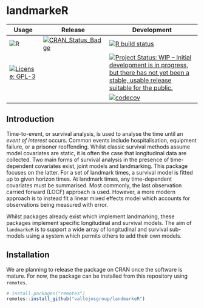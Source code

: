 # landmarkeR

<!-- badges: start -->

| Usage                                                                                                                                                | Release                                                                                                                         | Development                                                                                                                                                                                                                     |
|------------------------------------------------------------------------------------------------------------------------------------------------------|---------------------------------------------------------------------------------------------------------------------------------|---------------------------------------------------------------------------------------------------------------------------------------------------------------------------------------------------------------------------------|
| ![R](https://img.shields.io/badge/r-%23276DC3.svg?style=for-the-badge&logo=r&logoColor=white)                                                        | [![CRAN_Status_Badge](https://www.r-pkg.org/badges/version/landmarkeR)](https://cran.r-project.org/package=landmarkeR)          | [![R build status](https://github.com/VallejosGroup/landmarking/actions/workflows/R-CMD-check.yaml/badge.svg?branch=main)](https://github.com/VallejosGroup/landmarking/actions/workflows/R-CMD-check.yaml)                    |
| [![License: GPL-3](https://img.shields.io/badge/License-GPL3-green.svg)](https://opensource.org/license/gpl-3-0)                                     |                                                                                                                                 | [![Project Status: WIP – Initial development is in progress, but there has not yet been a stable, usable release suitable for the public.](https://www.repostatus.org/badges/latest/wip.svg)](https://www.repostatus.org/#wip) |
|                                                                                                                                                      |                                                                                                                                 | [![codecov](https://codecov.io/gh/VallejosGroup/landmarking/graph/badge.svg?token=YUQ6PINJSO)](https://codecov.io/gh/VallejosGroup/landmarking)                                         |

<!-- badges: end -->

## Introduction

Time-to-event, or survival analysis, is used to analyse the time until an _event of interest_ occurs. Common events include hospitalisation, equipment failure, or a prisoner reoffending. Whilst classic survival methods assume model covariates are static, it is often the case that longitudinal data are collected. Two main forms of survival analysis in the presence of time-dependent covariates exist, joint models and landmarking. This package focuses on the latter. For a set of landmark times, a survival model is fitted up to given horizon times. At landmark times, any time-dependent covariates must be summarised. Most commonly, the last observation carried forward (LOCF) approach is used. However, a more modern approach is to instead fit a linear mixed effects model which accounts for observations being measured with error. 

Whilst packages already exist which implement landmarking, these packages implement specific longitudinal and survival models. The aim of `landmarkeR` is to support a wide array of longitudinal and survival sub-models using a system which permits others to add their own models. 


## Installation

We are planning to release the package on CRAN once the software is mature. For now, the package can be installed from this repository using `remotes`. 

``` R
# install.packages("remotes")
remotes::install_github("vallejosgroup/landmarkeR")
```